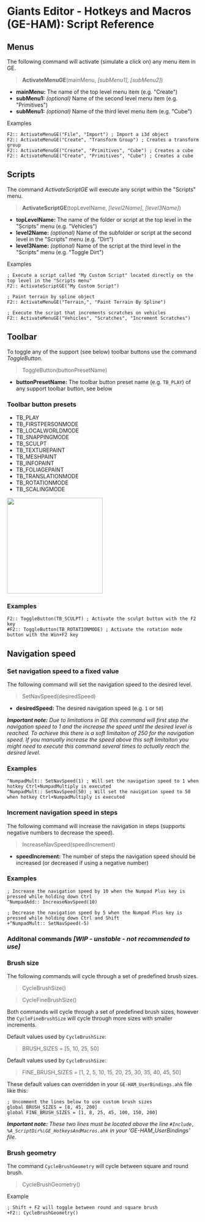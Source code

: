 # Giants Editor - Hotkeys and Macros (GE-HAM): Script Reference


## Menus
The following command will activate (simulate a click on) any menu item in GE.
> **ActivateMenuGE**(mainMenu, *[subMenu1]*, *[subMenu2]*) 

* **mainMenu:** The name of the top level menu item (e.g. "Create")
* **subMenu1:** *(optional)* Name of the second level menu item (e.g. "Primitives")
* **subMenu1:** *(optional)* Name of the third level menu item (e.g. "Cube")

Examples

```ahk
F2:: ActivateMenuGE("File", "Import") ; Import a i3d object
F2:: ActivateMenuGE("Create", "Transform Group") ; Creates a transform group
F2:: ActivateMenuGE("Create", "Primitives", "Cube") ; Creates a cube
F2:: ActivateMenuGE("Create", "Primitives", "Cube") ; Creates a cube
``` 

## Scripts
The command *ActivateScriptGE* will execute any script within the "Scripts" menu.
> **ActivateScriptGE**(topLevelName, *[level2Name]*, *[level3Name]*) 

* **topLevelName:** The name of the folder or script at the top level in the "Scripts" menu (e.g. "Vehicles")
* **level2Name:** *(optional)* Name of the subfolder or script at the second level in the "Scripts" menu (e.g. "Dirt")
* **level3Name:** *(optional)* Name of the script at the third level in the "Scripts" menu (e.g. "Toggle Dirt")

Examples

```ahk
; Execute a script called "My Custom Script" located directly on the top level in the "Scripts menu"
F2:: ActivateScriptGE("My Custom Script") 

; Paint terrain by spline object
F2:: ActivateMenuGE("Terrain,", "Paint Terrain By Spline")

; Execute the script that increments scratches on vehicles
F2:: ActivateMenuGE("Vehicles", "Scratches", "Increment Scratches")
``` 


## Toolbar
To toggle any of the support (see below) toolbar buttons use the command *ToggleButton*.

> ToggleButton(buttonPresetName)

* **buttonPresetName:** The toolbar button preset name (e.g. `TB_PLAY`) of any support toolbar button, see below

### Toolbar button presets

- TB_PLAY
- TB_FIRSTPERSONMODE
- TB_LOCALWORLDMODE
- TB_SNAPPINGMODE
- TB_SCULPT
- TB_TEXTUREPAINT
- TB_MESHPAINT
- TB_INFOPAINT
- TB_FOLIAGEPAINT
- TB_TRANSLATIONMODE
- TB_ROTATIONMODE
- TB_SCALINGMODE


[<img alt="" height="250px" src="https://user-images.githubusercontent.com/7383510/194700763-9db317a3-98f6-4189-b496-9d061600742f.png?v_DATE" />](https://user-images.githubusercontent.com/7383510/194700660-9bd0ff03-a9b4-48a3-b961-2303a0b5d59c.png)


### Examples

```ahk
F2:: ToggleButton(TB_SCULPT) ; Activate the sculpt button with the F2 key
#F2:: ToggleButton(TB_ROTATIONMODE) ; Activate the rotation mode button with the Win+F2 key
``` 

## Navigation speed

### Set navigation speed to a fixed value

The following command will set the navigation speed to the desired level.
> SetNavSpeed(desiredSpeed) 

* **desiredSpeed:** The desired navigation speed (e.g. `1` or `50`)

***Important note:** Due to limitations in GE this command will first step the navigation speed to 1 and the increase the speed until the desired level is reached. To achieve this there is a soft limitaiton of 250 for the navigation speed. If you manually increase the speed above this soft limitaiton you might need to execute this command several times to actually reach the desired level.*

### Examples

```ahk
^NumpadMult:: SetNavSpeed(1) ; Will set the navigation speed to 1 when hotkey Ctrl+NumpadMultiply is executed
^NumpadMult:: SetNavSpeed(50) ; Will set the navigation speed to 50 when hotkey Ctrl+NumpadMultiply is executed
``` 

### Increment navigation speed in steps

The following command will increase the navigation in steps (supports negative numbers to decrease the speed).
> IncreaseNavSpeed(speedIncrement) 

* **speedIncrement:** The number of steps the navigation speed should be increased (or decreased if using a negative number)

### Examples

```ahk
; Increase the navigation speed by 10 when the Numpad Plus key is pressed while holding down Ctrl
^NumpadAdd:: IncreaseNavSpeed(10) 

; Decrease the navigation speed by 5 when the Numpad Plus key is pressed while holding down Ctrl and Shift
+^NumpadMult:: SetNavSpeed(-5) 
``` 

### Additonal commands *[WIP - unstable - not recommended to use]*

### Brush size
The following commands will cycle through a set of predefined brush sizes.

> CycleBrushSize()

> CycleFineBrushSize()

Both commands will cycle through a set of predefined brush sizes, however the `CycleFineBrushSize` will cycle through more sizes with smaller increments.

Default values used by `CycleBrushSize`:
> BRUSH_SIZES = [5, 10, 25, 50]

Default values used by `CycleBrushSize`:
> FINE_BRUSH_SIZES = [1, 2, 5, 10, 15, 20, 25, 30, 35, 40, 45, 50]

These default values can overridden in your `GE-HAM_UserBindings.ahk` file like this:
```ahk
; Uncomment the lines below to use custom brush sizes
global BRUSH_SIZES = [8, 45, 200]
global FINE_BRUSH_SIZES = [1, 8, 25, 45, 100, 150, 200]
``` 
***Important note:** These two lines must be located above the line `#Include, %A_ScriptDir%\GE_HotkeysAndMacros.ahk` in your 'GE-HAM_UserBindings' file.*

### Brush geometry
The command `CycleBrushGeometry` will cycle between square and round brush.

> CycleBrushGeometry()

Example
```ahk
; Shift + F2 will toggle between round and square brush
+F2:: CycleBrushGeometry()
``` 
